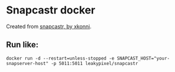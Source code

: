 # Snapcastr docker
Created from [snapcastr, by xkonni](https://github.com/xkonni/snapcastr/).

## Run like:
`docker run -d --restart=unless-stopped -e SNAPCAST_HOST="your-snapserver-host" -p 5011:5011 leakypixel/snapcastr`
